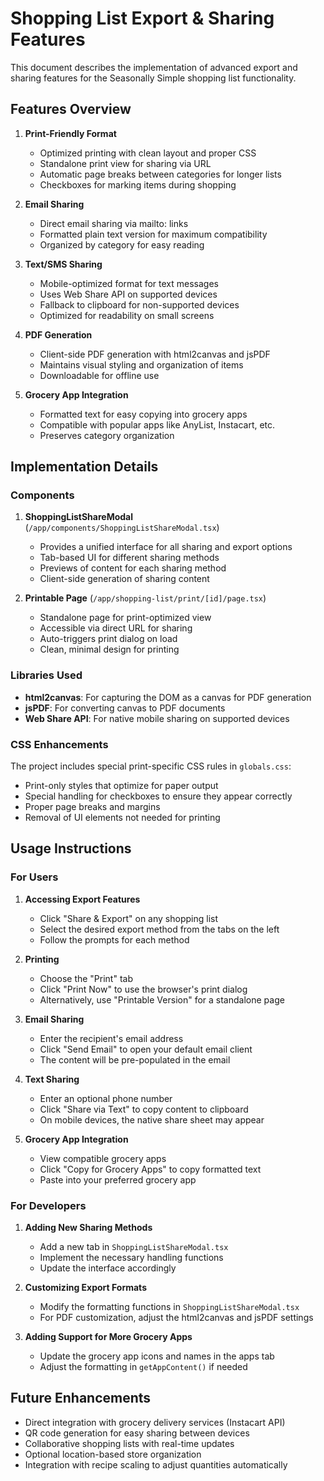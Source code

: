 # Shopping List Export & Sharing Features

This document describes the implementation of advanced export and sharing features for the Seasonally Simple shopping list functionality.

## Features Overview

1. **Print-Friendly Format**
   - Optimized printing with clean layout and proper CSS
   - Standalone print view for sharing via URL
   - Automatic page breaks between categories for longer lists
   - Checkboxes for marking items during shopping

2. **Email Sharing**
   - Direct email sharing via mailto: links
   - Formatted plain text version for maximum compatibility
   - Organized by category for easy reading

3. **Text/SMS Sharing**
   - Mobile-optimized format for text messages
   - Uses Web Share API on supported devices
   - Fallback to clipboard for non-supported devices
   - Optimized for readability on small screens

4. **PDF Generation**
   - Client-side PDF generation with html2canvas and jsPDF
   - Maintains visual styling and organization of items
   - Downloadable for offline use

5. **Grocery App Integration**
   - Formatted text for easy copying into grocery apps
   - Compatible with popular apps like AnyList, Instacart, etc.
   - Preserves category organization

## Implementation Details

### Components

1. **ShoppingListShareModal** (`/app/components/ShoppingListShareModal.tsx`)
   - Provides a unified interface for all sharing and export options
   - Tab-based UI for different sharing methods
   - Previews of content for each sharing method
   - Client-side generation of sharing content

2. **Printable Page** (`/app/shopping-list/print/[id]/page.tsx`)
   - Standalone page for print-optimized view
   - Accessible via direct URL for sharing
   - Auto-triggers print dialog on load
   - Clean, minimal design for printing

### Libraries Used

- **html2canvas**: For capturing the DOM as a canvas for PDF generation
- **jsPDF**: For converting canvas to PDF documents
- **Web Share API**: For native mobile sharing on supported devices

### CSS Enhancements

The project includes special print-specific CSS rules in `globals.css`:

- Print-only styles that optimize for paper output
- Special handling for checkboxes to ensure they appear correctly
- Proper page breaks and margins
- Removal of UI elements not needed for printing

## Usage Instructions

### For Users

1. **Accessing Export Features**
   - Click "Share & Export" on any shopping list
   - Select the desired export method from the tabs on the left
   - Follow the prompts for each method

2. **Printing**
   - Choose the "Print" tab
   - Click "Print Now" to use the browser's print dialog
   - Alternatively, use "Printable Version" for a standalone page

3. **Email Sharing**
   - Enter the recipient's email address
   - Click "Send Email" to open your default email client
   - The content will be pre-populated in the email

4. **Text Sharing**
   - Enter an optional phone number
   - Click "Share via Text" to copy content to clipboard
   - On mobile devices, the native share sheet may appear

5. **Grocery App Integration**
   - View compatible grocery apps
   - Click "Copy for Grocery Apps" to copy formatted text
   - Paste into your preferred grocery app

### For Developers

1. **Adding New Sharing Methods**
   - Add a new tab in `ShoppingListShareModal.tsx`
   - Implement the necessary handling functions
   - Update the interface accordingly

2. **Customizing Export Formats**
   - Modify the formatting functions in `ShoppingListShareModal.tsx`
   - For PDF customization, adjust the html2canvas and jsPDF settings

3. **Adding Support for More Grocery Apps**
   - Update the grocery app icons and names in the apps tab
   - Adjust the formatting in `getAppContent()` if needed

## Future Enhancements

- Direct integration with grocery delivery services (Instacart API)
- QR code generation for easy sharing between devices
- Collaborative shopping lists with real-time updates
- Optional location-based store organization
- Integration with recipe scaling to adjust quantities automatically